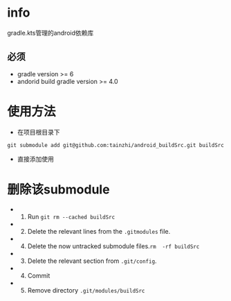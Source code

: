 # info
gradle.kts管理的android依赖库

## 必须
- gradle version >= 6
- andorid build gradle version >= 4.0

# 使用方法
- 在项目根目录下
```
git submodule add git@github.com:tainzhi/android_buildSrc.git buildSrc
```
- 直接添加使用

# 删除该submodule
- 1. Run `git rm --cached buildSrc`
- 2. Delete the relevant lines from the `.gitmodules` file.
- 4. Delete the now untracked submodule files.`rm  -rf buildSrc`
- 3. Delete the relevant section from `.git/config`.
- 4. Commit
- 5. Remove directory `.git/modules/buildSrc`
